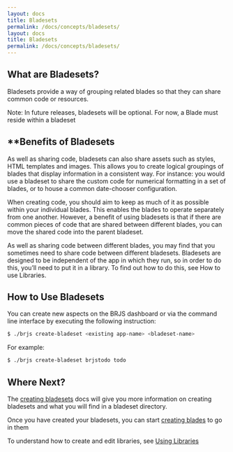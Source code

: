 ```yaml
---
layout: docs
title: Bladesets
permalink: /docs/concepts/bladesets/
layout: docs
title: Bladesets
permalink: /docs/concepts/bladesets/
---
```



## **What are Bladesets?**

Bladesets provide a way of grouping related blades so that they can share common code or resources.

<div class="alert alert-info">
<p>Note: In future releases, bladesets will be optional. For now, a Blade must reside within a bladeset </p></div>

## **Benefits of Bladesets

As well as sharing code, bladesets can also share assets such as styles, HTML templates and images. This allows you to create logical groupings of blades that display information in a consistent way. For instance: you would use a bladeset to share the custom code for numerical formatting in a set of blades, or to house a common date-chooser configuration.

When creating code, you should aim to keep as much of it as possible within your individual blades. This  enables the blades to operate separately from one another. However, a benefit of using bladesets is that  if there are common pieces of code that are shared between different blades, you can move the shared code into the parent bladeset.

As well as sharing code between different blades, you may find that you sometimes need to share code between different bladesets. Bladesets are designed to be independent of the app in which they run, so in order to do this, you’ll need to put it in a  library. To find out how to do this, see How to use Libraries.

## **How to Use Bladesets**

You can create new aspects on the BRJS dashboard or via the command line interface by executing the following instruction:

```bash
$ ./brjs create-bladeset <existing app-name> <bladeset-name>
```
For example:

```bash
$ ./brjs create-bladeset brjstodo todo
```
## **Where Next?**
The [creating bladesets](http://bladerunnerjs.org/docs/use/create_bladeset/) docs will give you more information on creating bladesets and what you will find in a bladeset directory.

Once you have created your bladesets, you can start [creating blades](http://bladerunnerjs.org/docs/use/create_blade/) to go in them

To understand how to create and edit libraries, see [Using Libraries](http://bladerunnerjs.org/docs/use/use_libraries/)



